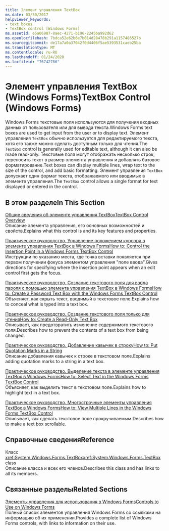 ```yaml
---
title: Элемент управления TextBox
ms.date: 03/30/2017
helpviewer_keywords:
- text boxes
- TextBox control [Windows Forms]
ms.assetid: e5a06987-8aec-4271-b196-2245ba992d62
ms.openlocfilehash: 7bdca52e62b6e7b014d28478b291a1157486527b
ms.sourcegitcommit: de17a7a0a37042f0d4406f5ae5393531caeb25ba
ms.translationtype: MT
ms.contentlocale: ru-RU
ms.lasthandoff: 01/24/2020
ms.locfileid: "76742786"
---
```

# <a name="textbox-control-windows-forms"></a><span data-ttu-id="07502-102">Элемент управления TextBox (Windows Forms)</span><span class="sxs-lookup"><span data-stu-id="07502-102">TextBox Control (Windows Forms)</span></span>
<span data-ttu-id="07502-103">Windows Forms текстовые поля используются для получения входных данных от пользователя или для вывода текста.</span><span class="sxs-lookup"><span data-stu-id="07502-103">Windows Forms text boxes are used to get input from the user or to display text.</span></span> <span data-ttu-id="07502-104">Элемент управления `TextBox` обычно используется для редактируемого текста, хотя его также можно сделать доступным только для чтения.</span><span class="sxs-lookup"><span data-stu-id="07502-104">The `TextBox` control is generally used for editable text, although it can also be made read-only.</span></span> <span data-ttu-id="07502-105">Текстовые поля могут отображать несколько строк, переносить текст в размер элемента управления и добавлять базовое форматирование.</span><span class="sxs-lookup"><span data-stu-id="07502-105">Text boxes can display multiple lines, wrap text to the size of the control, and add basic formatting.</span></span> <span data-ttu-id="07502-106">Элемент управления `TextBox` допускает один формат текста, отображаемого или вводимых в элементе управления.</span><span class="sxs-lookup"><span data-stu-id="07502-106">The `TextBox` control allows a single format for text displayed or entered in the control.</span></span>  
  
## <a name="in-this-section"></a><span data-ttu-id="07502-107">В этом разделе</span><span class="sxs-lookup"><span data-stu-id="07502-107">In This Section</span></span>  
 [<span data-ttu-id="07502-108">Общие сведения об элементе управления TextBox</span><span class="sxs-lookup"><span data-stu-id="07502-108">TextBox Control Overview</span></span>](textbox-control-overview-windows-forms.md)  
 <span data-ttu-id="07502-109">Описание элемента управления, его основных возможностей и свойств.</span><span class="sxs-lookup"><span data-stu-id="07502-109">Explains what this control is and its key features and properties.</span></span>  
  
 [<span data-ttu-id="07502-110">Практическое руководство. Управление положением курсора в элементе управления TextBox в Windows Forms</span><span class="sxs-lookup"><span data-stu-id="07502-110">How to: Control the Insertion Point in a Windows Forms TextBox Control</span></span>](how-to-control-the-insertion-point-in-a-windows-forms-textbox-control.md)  
 <span data-ttu-id="07502-111">Инструкции по указанию места, где точка вставки появляется при первом получении фокуса элементом управления "поле ввода".</span><span class="sxs-lookup"><span data-stu-id="07502-111">Gives directions for specifying where the insertion point appears when an edit control first gets the focus.</span></span>  
  
 [<span data-ttu-id="07502-112">Практическое руководство. Создание текстового поля для ввода пароля с помощью элемента управления TextBox в Windows Forms</span><span class="sxs-lookup"><span data-stu-id="07502-112">How to: Create a Password Text Box with the Windows Forms TextBox Control</span></span>](how-to-create-a-password-text-box-with-the-windows-forms-textbox-control.md)  
 <span data-ttu-id="07502-113">Объясняет, как скрыть текст, вводимый в текстовое поле.</span><span class="sxs-lookup"><span data-stu-id="07502-113">Explains how to conceal what is typed into a text box.</span></span>  
  
 [<span data-ttu-id="07502-114">Практическое руководство. Создание текстового поля только для чтения</span><span class="sxs-lookup"><span data-stu-id="07502-114">How to: Create a Read-Only Text Box</span></span>](how-to-create-a-read-only-text-box-windows-forms.md)  
 <span data-ttu-id="07502-115">Описывает, как предотвратить изменение содержимого текстового поля.</span><span class="sxs-lookup"><span data-stu-id="07502-115">Describes how to prevent the contents of a text box from being changed.</span></span>  
  
 [<span data-ttu-id="07502-116">Практическое руководство. Добавление кавычек в строку</span><span class="sxs-lookup"><span data-stu-id="07502-116">How to: Put Quotation Marks in a String</span></span>](how-to-put-quotation-marks-in-a-string-windows-forms.md)  
 <span data-ttu-id="07502-117">Описание добавления кавычек к строке в текстовом поле.</span><span class="sxs-lookup"><span data-stu-id="07502-117">Explains adding quotation marks to a string in a text box.</span></span>  
  
 [<span data-ttu-id="07502-118">Практическое руководство. Выделение текста в элементе управления TextBox в Windows Forms</span><span class="sxs-lookup"><span data-stu-id="07502-118">How to: Select Text in the Windows Forms TextBox Control</span></span>](how-to-select-text-in-the-windows-forms-textbox-control.md)  
 <span data-ttu-id="07502-119">Объясняет, как выделить текст в текстовом поле.</span><span class="sxs-lookup"><span data-stu-id="07502-119">Explains how to highlight text in a text box.</span></span>  
  
 [<span data-ttu-id="07502-120">Практическое руководство. Многострочные элементы управления TextBox в Windows Forms</span><span class="sxs-lookup"><span data-stu-id="07502-120">How to: View Multiple Lines in the Windows Forms TextBox Control</span></span>](how-to-view-multiple-lines-in-the-windows-forms-textbox-control.md)  
 <span data-ttu-id="07502-121">Описывает, как сделать текстовое поле прокручиваемым.</span><span class="sxs-lookup"><span data-stu-id="07502-121">Describes how to make a text box scrollable.</span></span>  
  
## <a name="reference"></a><span data-ttu-id="07502-122">Справочные сведения</span><span class="sxs-lookup"><span data-stu-id="07502-122">Reference</span></span>  
 <span data-ttu-id="07502-123">Класс <xref:System.Windows.Forms.TextBox></span><span class="sxs-lookup"><span data-stu-id="07502-123"><xref:System.Windows.Forms.TextBox> class</span></span>  
 <span data-ttu-id="07502-124">Описание класса и всех его членов.</span><span class="sxs-lookup"><span data-stu-id="07502-124">Describes this class and has links to all its members.</span></span>  
  
## <a name="related-sections"></a><span data-ttu-id="07502-125">Связанные разделы</span><span class="sxs-lookup"><span data-stu-id="07502-125">Related Sections</span></span>  
 [<span data-ttu-id="07502-126">Элементы управления для использования в Windows Forms</span><span class="sxs-lookup"><span data-stu-id="07502-126">Controls to Use on Windows Forms</span></span>](controls-to-use-on-windows-forms.md)  
 <span data-ttu-id="07502-127">Полный список элементов управления Windows Forms со ссылками на информацию об их применении.</span><span class="sxs-lookup"><span data-stu-id="07502-127">Provides a complete list of Windows Forms controls, with links to information on their use.</span></span>
